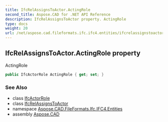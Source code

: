 ```yaml
---
title: IfcRelAssignsToActor.ActingRole
second_title: Aspose.CAD for .NET API Reference
description: IfcRelAssignsToActor property. ActingRole
type: docs
weight: 20
url: /net/aspose.cad.fileformats.ifc.ifc4.entities/ifcrelassignstoactor/actingrole/
---
```

## IfcRelAssignsToActor.ActingRole property

ActingRole

```csharp
public IfcActorRole ActingRole { get; set; }
```

### See Also

* class [IfcActorRole](../../ifcactorrole/)
* class [IfcRelAssignsToActor](../)
* namespace [Aspose.CAD.FileFormats.Ifc.IFC4.Entities](../../ifcrelassignstoactor/)
* assembly [Aspose.CAD](../../../)


